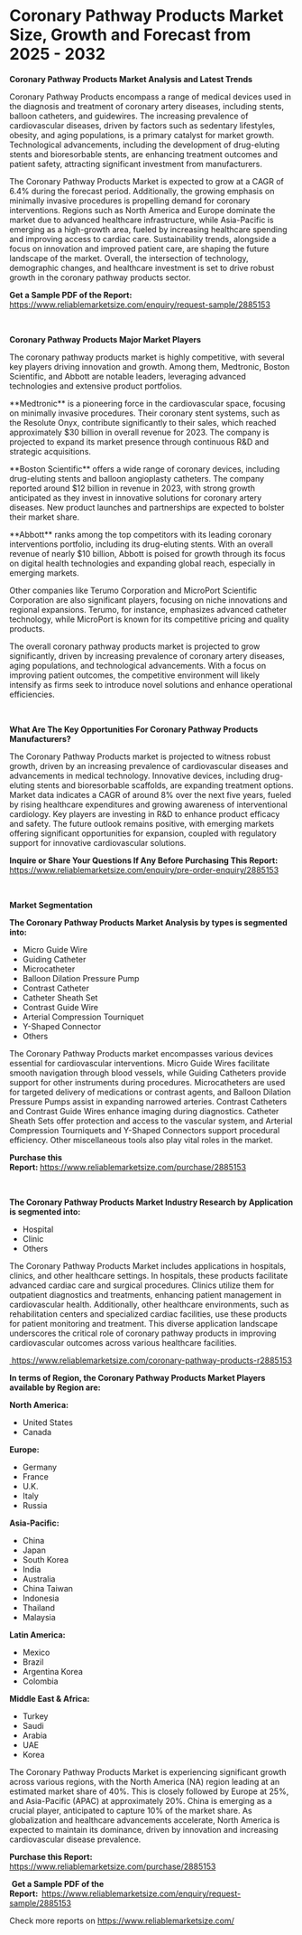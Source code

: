 <p><h1>Coronary Pathway Products Market Size, Growth and Forecast from 2025 - 2032</h1></p><p><strong>Coronary Pathway Products Market Analysis and Latest Trends</strong></p>
<p><p>Coronary Pathway Products encompass a range of medical devices used in the diagnosis and treatment of coronary artery diseases, including stents, balloon catheters, and guidewires. The increasing prevalence of cardiovascular diseases, driven by factors such as sedentary lifestyles, obesity, and aging populations, is a primary catalyst for market growth. Technological advancements, including the development of drug-eluting stents and bioresorbable stents, are enhancing treatment outcomes and patient safety, attracting significant investment from manufacturers.</p><p>The Coronary Pathway Products Market is expected to grow at a CAGR of 6.4% during the forecast period. Additionally, the growing emphasis on minimally invasive procedures is propelling demand for coronary interventions. Regions such as North America and Europe dominate the market due to advanced healthcare infrastructure, while Asia-Pacific is emerging as a high-growth area, fueled by increasing healthcare spending and improving access to cardiac care. Sustainability trends, alongside a focus on innovation and improved patient care, are shaping the future landscape of the market. Overall, the intersection of technology, demographic changes, and healthcare investment is set to drive robust growth in the coronary pathway products sector.</p></p>
<p><strong>Get a Sample PDF of the Report:&nbsp;</strong> <a href="https://www.reliablemarketsize.com/enquiry/request-sample/2885153?utm_campaign=2773&utm_medium=2&utm_source=Github&utm_content=ia&utm_term=13032025&utm_id=coronary-pathway-products">https://www.reliablemarketsize.com/enquiry/request-sample/2885153</a></p>
<p>&nbsp;</p>
<p><strong>Coronary Pathway Products Major Market Players</strong></p>
<p><p>The coronary pathway products market is highly competitive, with several key players driving innovation and growth. Among them, Medtronic, Boston Scientific, and Abbott are notable leaders, leveraging advanced technologies and extensive product portfolios.</p><p>**Medtronic** is a pioneering force in the cardiovascular space, focusing on minimally invasive procedures. Their coronary stent systems, such as the Resolute Onyx, contribute significantly to their sales, which reached approximately $30 billion in overall revenue for 2023. The company is projected to expand its market presence through continuous R&D and strategic acquisitions.</p><p>**Boston Scientific** offers a wide range of coronary devices, including drug-eluting stents and balloon angioplasty catheters. The company reported around $12 billion in revenue in 2023, with strong growth anticipated as they invest in innovative solutions for coronary artery diseases. New product launches and partnerships are expected to bolster their market share.</p><p>**Abbott** ranks among the top competitors with its leading coronary interventions portfolio, including its drug-eluting stents. With an overall revenue of nearly $10 billion, Abbott is poised for growth through its focus on digital health technologies and expanding global reach, especially in emerging markets.</p><p>Other companies like Terumo Corporation and MicroPort Scientific Corporation are also significant players, focusing on niche innovations and regional expansions. Terumo, for instance, emphasizes advanced catheter technology, while MicroPort is known for its competitive pricing and quality products.</p><p>The overall coronary pathway products market is projected to grow significantly, driven by increasing prevalence of coronary artery diseases, aging populations, and technological advancements. With a focus on improving patient outcomes, the competitive environment will likely intensify as firms seek to introduce novel solutions and enhance operational efficiencies.</p></p>
<p>&nbsp;</p>
<p><strong>What Are The Key Opportunities For Coronary Pathway Products Manufacturers?</strong></p>
<p><p>The Coronary Pathway Products market is projected to witness robust growth, driven by an increasing prevalence of cardiovascular diseases and advancements in medical technology. Innovative devices, including drug-eluting stents and bioresorbable scaffolds, are expanding treatment options. Market data indicates a CAGR of around 8% over the next five years, fueled by rising healthcare expenditures and growing awareness of interventional cardiology. Key players are investing in R&D to enhance product efficacy and safety. The future outlook remains positive, with emerging markets offering significant opportunities for expansion, coupled with regulatory support for innovative cardiovascular solutions.</p></p>
<p><strong>Inquire or Share Your Questions If Any Before Purchasing This Report:</strong> <a href="https://www.reliablemarketsize.com/enquiry/pre-order-enquiry/2885153?utm_campaign=2773&utm_medium=2&utm_source=Github&utm_content=ia&utm_term=13032025&utm_id=coronary-pathway-products">https://www.reliablemarketsize.com/enquiry/pre-order-enquiry/2885153</a></p>
<p>&nbsp;</p>
<p><strong>Market Segmentation</strong></p>
<p><strong>The Coronary Pathway Products Market Analysis by types is segmented into:</strong></p>
<p><ul><li>Micro Guide Wire</li><li>Guiding Catheter</li><li>Microcatheter</li><li>Balloon Dilation Pressure Pump</li><li>Contrast Catheter</li><li>Catheter Sheath Set</li><li>Contrast Guide Wire</li><li>Arterial Compression Tourniquet</li><li>Y-Shaped Connector</li><li>Others</li></ul></p>
<p><p>The Coronary Pathway Products market encompasses various devices essential for cardiovascular interventions. Micro Guide Wires facilitate smooth navigation through blood vessels, while Guiding Catheters provide support for other instruments during procedures. Microcatheters are used for targeted delivery of medications or contrast agents, and Balloon Dilation Pressure Pumps assist in expanding narrowed arteries. Contrast Catheters and Contrast Guide Wires enhance imaging during diagnostics. Catheter Sheath Sets offer protection and access to the vascular system, and Arterial Compression Tourniquets and Y-Shaped Connectors support procedural efficiency. Other miscellaneous tools also play vital roles in the market.</p></p>
<p><strong>Purchase this Report:&nbsp;</strong><a href="https://www.reliablemarketsize.com/purchase/2885153?utm_campaign=2773&utm_medium=2&utm_source=Github&utm_content=ia&utm_term=13032025&utm_id=coronary-pathway-products">https://www.reliablemarketsize.com/purchase/2885153</a></p>
<p>&nbsp;</p>
<p><strong>The Coronary Pathway Products Market Industry Research by Application is segmented into:</strong></p>
<p><ul><li>Hospital</li><li>Clinic</li><li>Others</li></ul></p>
<p><p>The Coronary Pathway Products Market includes applications in hospitals, clinics, and other healthcare settings. In hospitals, these products facilitate advanced cardiac care and surgical procedures. Clinics utilize them for outpatient diagnostics and treatments, enhancing patient management in cardiovascular health. Additionally, other healthcare environments, such as rehabilitation centers and specialized cardiac facilities, use these products for patient monitoring and treatment. This diverse application landscape underscores the critical role of coronary pathway products in improving cardiovascular outcomes across various healthcare facilities.</p></p>
<p><a href="https://www.reliablemarketsize.com/coronary-pathway-products-r2885153?utm_campaign=2773&utm_medium=2&utm_source=Github&utm_content=ia&utm_term=13032025&utm_id=coronary-pathway-products">&nbsp;https://www.reliablemarketsize.com/coronary-pathway-products-r2885153</a></p>
<p><strong>In terms of Region, the Coronary Pathway Products Market Players available by Region are:</strong></p>
<p>
    <p> <strong> North America: </strong>
        <ul>
            <li>United States</li>
            <li>Canada</li>
        </ul>
        </p> 
    <p> <strong> Europe: </strong>
        <ul>
            <li>Germany</li>
            <li>France</li>
            <li>U.K.</li>
            <li>Italy</li>
            <li>Russia</li>
        </ul>
        </p> 
    <p> <strong> Asia-Pacific: </strong>
        <ul>
            <li>China</li>
            <li>Japan</li>
            <li>South Korea</li>
            <li>India</li>
            <li>Australia</li>
            <li>China Taiwan</li>
            <li>Indonesia</li>
            <li>Thailand</li>
            <li>Malaysia</li>
        </ul>
        </p> 
    <p> <strong> Latin America: </strong>
        <ul>
            <li>Mexico</li>
            <li>Brazil</li>
            <li>Argentina Korea</li>
            <li>Colombia</li>
        </ul>
        </p> 
    <p> <strong> Middle East & Africa: </strong>
        <ul>
            <li>Turkey</li>
            <li>Saudi</li>
            <li>Arabia</li>
            <li>UAE</li>
            <li>Korea</li>
        </ul>
    </p>
    </p>
<p><p>The Coronary Pathway Products Market is experiencing significant growth across various regions, with the North America (NA) region leading at an estimated market share of 40%. This is closely followed by Europe at 25%, and Asia-Pacific (APAC) at approximately 20%. China is emerging as a crucial player, anticipated to capture 10% of the market share. As globalization and healthcare advancements accelerate, North America is expected to maintain its dominance, driven by innovation and increasing cardiovascular disease prevalence.</p></p>
<p><strong>Purchase this Report: </strong><a href="https://www.reliablemarketsize.com/purchase/2885153?utm_campaign=2773&utm_medium=2&utm_source=Github&utm_content=ia&utm_term=13032025&utm_id=coronary-pathway-products">https://www.reliablemarketsize.com/purchase/2885153</a></p>
<p>&nbsp;<strong>Get a Sample PDF of the Report:&nbsp;&nbsp;</strong><a href="https://www.reliablemarketsize.com/enquiry/request-sample/2885153?utm_campaign=2773&utm_medium=2&utm_source=Github&utm_content=ia&utm_term=13032025&utm_id=coronary-pathway-products">https://www.reliablemarketsize.com/enquiry/request-sample/2885153</a></p>
<p><strong></strong></p>
<p>Check more reports on <a href="https://www.reliablemarketsize.com/?utm_campaign=2773&utm_medium=2&utm_source=Github&utm_content=ia&utm_term=13032025&utm_id=coronary-pathway-products">https://www.reliablemarketsize.com/</a></p>